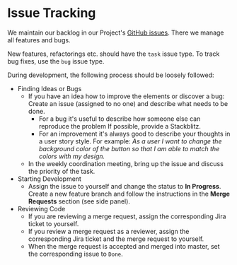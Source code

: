 # Issue Tracking

We maintain our backlog in our Project's [GitHub issues](https://github.com/inovex/elements/issues). There we manage all features and bugs.

New features, refactorings etc. should have the `task` issue type. To track bug fixes, use the `bug` issue type.

During development, the following process should be loosely followed:

- Finding Ideas or Bugs
  - If you have an idea how to improve the elements or discover a bug: Create an issue (assigned to no one) and describe what needs to be done.
    - For a bug it's useful to describe how someone else can reproduce the problem If possible, provide a Stackblitz.
    - For an improvement it's always good to describe your thoughts in a user story style. For example: *As a user I want to change the background color of the button so that I am able to match the colors with my design.*
  - In the weekly coordination meeting, bring up the issue and discuss the priority of the task.
- Starting Development
  - Assign the issue to yourself and change the status to **In Progress**. Create a new feature branch and follow the instructions in the **Merge Requests** section (see side panel).
- Reviewing Code
  - If you are reviewing a merge request, assign the corresponding Jira ticket to yourself.
  - If you review a merge request as a reviewer, assign the corresponding Jira ticket and the merge request to yourself.
  - When the merge request is accepted and merged into master, set the corresponding issue to `Done`.
